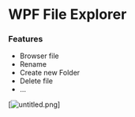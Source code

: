 # WPF File Explorer
### Features
- Browser file
- Rename
- Create new Folder
- Delete file
- ...

[![untitled.png](https://i.postimg.cc/cLkK2D0j/untitled.png)]
